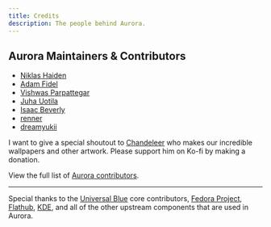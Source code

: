 ```yaml
---
title: Credits
description: The people behind Aurora.
---
```


## Aurora Maintainers & Contributors

- [Niklas Haiden](https://github.com/NiHaiden)
- [Adam Fidel](https://github.com/ledif)
- [Vishwas Parpattegar](https://github.com/RealVishy)
- [Juha Uotila](https://github.com/inffy)
- [Isaac Beverly](https://github.com/imbev)
- [renner](https://github.com/renner0e)
- [dreamyukii](https://github.com/dreamyukii)

I want to give a special shoutout to [Chandeleer](https://ko-fi.com/chandeleer) who makes our incredible wallpapers and other artwork. Please support him on Ko-fi by making a donation.

View the full list of [Aurora contributors](https://github.com/ublue-os/aurora/graphs/contributors).

---

Special thanks to the [Universal Blue](https://ublue.it) core contributors, [Fedora Project](https://fedoraproject.org/), [Flathub](https://flathub.org/), [KDE](https://kde.org/), and all of the other upstream components that are used in Aurora.
